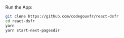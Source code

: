 Run the App:  

```bash
git clone https://github.com/codegouvfr/react-dsfr
cd react-dsfr
yarn
yarn start-next-pagesdir
```

